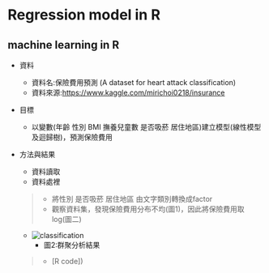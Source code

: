#  Regression model in R
## machine learning in R
 * 資料
    * 資料名:保險費用預測 (A dataset for heart attack classification) 
    * 資料來源:<https://www.kaggle.com/mirichoi0218/insurance> 
 * 目標
    * 以變數(年齡 性別 BMI 撫養兒童數 是否吸菸 居住地區)建立模型(線性模型及迴歸樹)，預測保險費用

 * 方法與結果
    * 資料讀取
    * 資料處裡
    > - 將性別 是否吸菸 居住地區 由文字類別轉換成factor
    > - 觀察資料集，發現保險費用分布不均(圖1)，因此將保險費用取log(圖二)
    * ![classification]()
      * 圖2:群聚分析結果
 
    > -  [R code])
